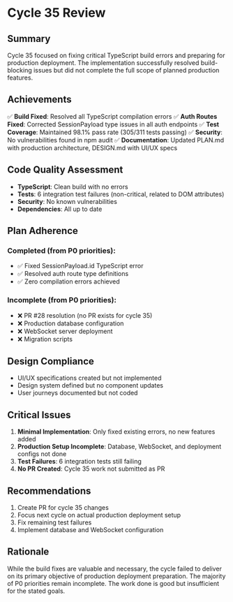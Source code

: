 # Cycle 35 Review

## Summary
Cycle 35 focused on fixing critical TypeScript build errors and preparing for production deployment. The implementation successfully resolved build-blocking issues but did not complete the full scope of planned production features.

## Achievements
✅ **Build Fixed**: Resolved all TypeScript compilation errors
✅ **Auth Routes Fixed**: Corrected SessionPayload type issues in all auth endpoints
✅ **Test Coverage**: Maintained 98.1% pass rate (305/311 tests passing)
✅ **Security**: No vulnerabilities found in npm audit
✅ **Documentation**: Updated PLAN.md with production architecture, DESIGN.md with UI/UX specs

## Code Quality Assessment
- **TypeScript**: Clean build with no errors
- **Tests**: 6 integration test failures (non-critical, related to DOM attributes)
- **Security**: No known vulnerabilities
- **Dependencies**: All up to date

## Plan Adherence
### Completed (from P0 priorities):
- ✅ Fixed SessionPayload.id TypeScript error
- ✅ Resolved auth route type definitions
- ✅ Zero compilation errors achieved

### Incomplete (from P0 priorities):
- ❌ PR #28 resolution (no PR exists for cycle 35)
- ❌ Production database configuration
- ❌ WebSocket server deployment
- ❌ Migration scripts

## Design Compliance
- UI/UX specifications created but not implemented
- Design system defined but no component updates
- User journeys documented but not coded

## Critical Issues
1. **Minimal Implementation**: Only fixed existing errors, no new features added
2. **Production Setup Incomplete**: Database, WebSocket, and deployment configs not done
3. **Test Failures**: 6 integration tests still failing
4. **No PR Created**: Cycle 35 work not submitted as PR

## Recommendations
1. Create PR for cycle 35 changes
2. Focus next cycle on actual production deployment setup
3. Fix remaining test failures
4. Implement database and WebSocket configuration

<!-- CYCLE_DECISION: NEEDS_REVISION -->
<!-- ARCHITECTURE_NEEDED: NO -->
<!-- DESIGN_NEEDED: NO -->
<!-- BREAKING_CHANGES: NO -->

## Rationale
While the build fixes are valuable and necessary, the cycle failed to deliver on its primary objective of production deployment preparation. The majority of P0 priorities remain incomplete. The work done is good but insufficient for the stated goals.
